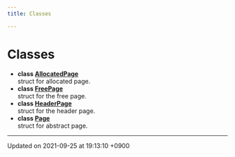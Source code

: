 ```yaml
---
title: Classes

---
```


# Classes




* **class [AllocatedPage](Classes/structAllocatedPage.md)** <br>struct for allocated page. 
* **class [FreePage](Classes/structFreePage.md)** <br>struct for the free page. 
* **class [HeaderPage](Classes/structHeaderPage.md)** <br>struct for the header page. 
* **class [Page](Classes/structPage.md)** <br>struct for abstract page. 



-------------------------------

Updated on 2021-09-25 at 19:13:10 +0900
